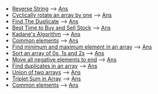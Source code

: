 * [Reverse String](https://practice.geeksforgeeks.org/problems/reverse-a-string/1#) --> [Ans](/Arrays/rev_str.cpp)
* [Cyclically rotate an array by one](https://practice.geeksforgeeks.org/problems/cyclically-rotate-an-array-by-one2614/1#) --> [Ans](/Arrays/rotate_1.cpp)
* [Find The Duplicate](https://leetcode.com/problems/find-the-duplicate-number/) --> [Ans](/Arrays/find_dup.cpp)
* [Best Time to Buy and Sell Stock](https://leetcode.com/problems/best-time-to-buy-and-sell-stock/) --> [Ans](/Arrays/stock(1).cpp)
* [Kadane's Algorithm](https://practice.geeksforgeeks.org/problems/kadanes-algorithm-1587115620/1#) --> [Ans](/Arrays/k_algo.cpp)
* [Common elements](https://practice.geeksforgeeks.org/problems/common-elements1132/1#) --> [Ans](/Arrays/comm_ele.cpp)
* [Find minimum and maximum element in an array](https://practice.geeksforgeeks.org/problems/find-minimum-and-maximum-element-in-an-array4428/1#) --> [Ans](/Arrays/min_max.cpp)
* [Sort an array of 0s, 1s and 2s](https://practice.geeksforgeeks.org/problems/sort-an-array-of-0s-1s-and-2s4231/1#) --> [Ans](/Arrays/sort012.cpp)
* [Move all negative elements to end](https://practice.geeksforgeeks.org/problems/move-all-negative-elements-to-end1813/1#) --> [Ans](/Arrays/move_neg.cpp)
* [Find duplicates in an array](https://practice.geeksforgeeks.org/problems/find-duplicates-in-an-array/1#) --> [Ans](/Arrays/find_dupp.cpp)
* [Union of two arrays](https://practice.geeksforgeeks.org/problems/union-of-two-arrays3538/1/#) --> [Ans](/Arrays/union.cpp)
* [Triplet Sum in Array](https://practice.geeksforgeeks.org/problems/triplet-sum-in-array-1587115621/1#) --> [Ans](Arrays/triplet.cpp)
* [Common elements](https://practice.geeksforgeeks.org/problems/common-elements1132/1#) --> [Ans](/Arrays/com_ele.cpp)
